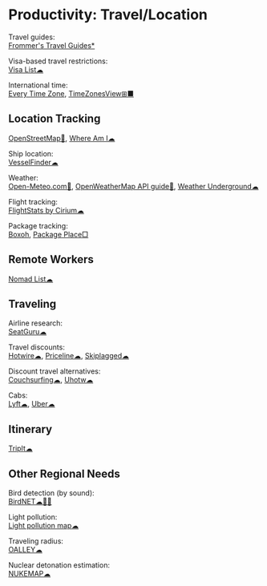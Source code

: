 # Productivity: Travel/Location

Travel guides:  
[Frommer's Travel Guides*](https://www.frommers.com/)

Visa-based travel restrictions:  
[Visa List☁](https://visalist.io/)

International time:  
[Every Time Zone](https://everytimezone.com/),
[TimeZonesView⊞■](https://www.nirsoft.net/utils/time_zones_view.html)

## Location Tracking

[OpenStreetMap🔌](https://www.openstreetmap.org/about),
[Where Am I☁](https://ctrlq.org/maps/where/)

Ship location:  
[VesselFinder☁](https://www.vesselfinder.com/)

Weather:  
[Open-Meteo.com🔌](https://open-meteo.com/en),
[OpenWeatherMap API guide🔌](https://openweathermap.org/guide),
[Weather Underground☁](https://www.wunderground.com/)

Flight tracking:  
[FlightStats by Cirium☁](https://www.flightstats.com)

Package tracking:  
[Boxoh](http://www.boxoh.com/),
[Package Place□](https://package.place/)

## Remote Workers

[Nomad List☁](https://nomadlist.com/)

## Traveling

Airline research:  
[SeatGuru☁](https://www.seatguru.com/)

Travel discounts:  
[Hotwire☁](https://www.hotwire.com/),
[Priceline☁](https://www.priceline.com),
[Skiplagged☁](https://skiplagged.com/)

Discount travel alternatives:  
[Couchsurfing☁](https://www.couchsurfing.com/),
[Uhotw☁](https://www.unusualhotelsoftheworld.com/home)

Cabs:  
[Lyft☁](https://www.lyft.com/),
[Uber☁](https://www.uber.com/)

## Itinerary

[TripIt☁](https://www.tripit.com/web)

## Other Regional Needs

Bird detection (by sound):  
[BirdNET☁🍎🤖](https://birdnet.cornell.edu/)

Light pollution:  
[Light pollution map☁](https://www.lightpollutionmap.info/)

Traveling radius:  
[OALLEY☁](https://www.oalley.net/)

Nuclear detonation estimation:  
[NUKEMAP☁](https://nuclearsecrecy.com/nukemap/)
